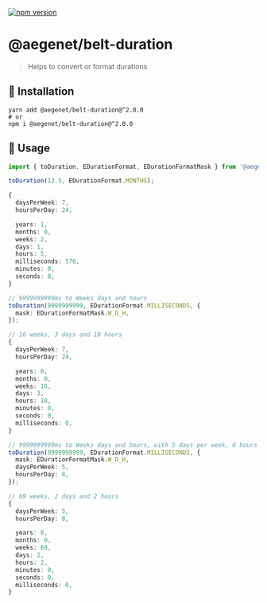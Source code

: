 [![npm version](https://img.shields.io/npm/v/@aegenet/belt-duration.svg)](https://www.npmjs.com/package/@aegenet/belt-duration)
<br>

# @aegenet/belt-duration

> Helps to convert or format durations

## 💾 Installation

```shell
yarn add @aegenet/belt-duration@^2.0.0
# or
npm i @aegenet/belt-duration@^2.0.0
```

## 📝 Usage

```typescript
import { toDuration, EDurationFormat, EDurationFormatMask } from '@aegenet/belt-duration';

toDuration(12.5, EDurationFormat.MONTHS);

{
  daysPerWeek: 7,
  hoursPerDay: 24,

  years: 1,
  months: 0,
  weeks: 2,
  days: 1,
  hours: 5,
  milliseconds: 576,
  minutes: 0,
  seconds: 0,
}

// 9999999999ms to Weeks days and hours
toDuration(9999999999, EDurationFormat.MILLISECONDS, {
  mask: EDurationFormatMask.W_D_H,
});

// 16 weeks, 3 days and 18 hours
{
  daysPerWeek: 7,
  hoursPerDay: 24,

  years: 0,
  months: 0,
  weeks: 16,
  days: 3,
  hours: 18,
  minutes: 0,
  seconds: 0,
  milliseconds: 0,
}

// 9999999999ms to Weeks days and hours, with 5 days per week, 8 hours per day
toDuration(9999999999, EDurationFormat.MILLISECONDS, {
  mask: EDurationFormatMask.W_D_H,
  daysPerWeek: 5,
  hoursPerDay: 8,
});

// 69 weeks, 2 days and 2 hours
{
  daysPerWeek: 5,
  hoursPerDay: 8,

  years: 0,
  months: 0,
  weeks: 69,
  days: 2,
  hours: 2,
  minutes: 0,
  seconds: 0,
  milliseconds: 0,
}
```
